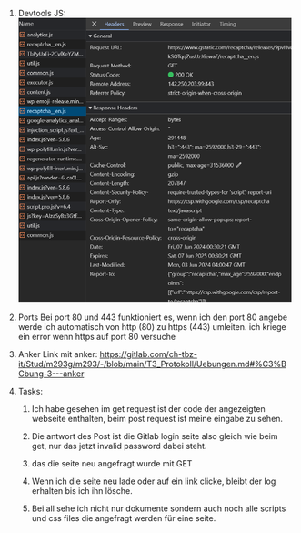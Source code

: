 1. Devtools
   JS:
   ![alt text](image.png)

2. Ports
   Bei port 80 und 443 funktioniert es, wenn ich den port 80 angebe werde ich automatisch von http (80) zu https (443) umleiten.
   ich kriege ein error wenn https auf port 80 versuche
3. Anker
   Link mit anker:
   https://gitlab.com/ch-tbz-it/Stud/m293g/m293/-/blob/main/T3_Protokoll/Uebungen.md#%C3%BCbung-3---anker
4. Tasks:

   1. Ich habe gesehen im get request ist der code der angezeigten webseite enthalten, beim post request ist meine eingabe zu sehen.

   2. Die antwort des Post ist die Gitlab login seite also gleich wie beim get, nur das jetzt invalid password dabei steht.

   3. das die seite neu angefragt wurde mit GET

   4. Wenn ich die seite neu lade oder auf ein link clicke, bleibt der log erhalten bis ich ihn lösche.

   5. Bei all sehe ich nicht nur dokumente sondern auch noch alle scripts und css files die angefragt werden für eine seite.
